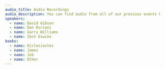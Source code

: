 ```yaml
---
audio_title: Audio Recordings
audio_description: You can find audio from all of our previous events here
speakers:
  - name: David Gibson
  - name: Dan Doriani
  - name: Garry Williams
  - name: Zack Eswine
books:
  - name: Ecclesiastes
  - name: James
  - name: Job
  - name: Other
---
```

